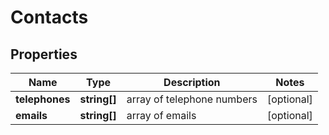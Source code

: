 # Contacts

## Properties

| Name | Type | Description | Notes |
|------------ | ------------- | ------------- | -------------|
**telephones** | **string[]** | array of telephone numbers |[optional]|
**emails** | **string[]** | array of emails |[optional]|